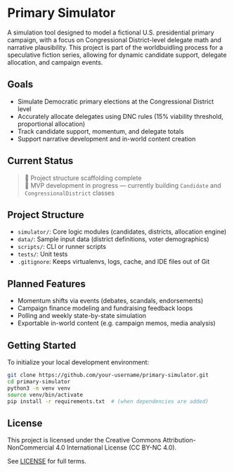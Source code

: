 # Primary Simulator

A simulation tool designed to model a fictional U.S. presidential primary campaign, with a focus on Congressional District-level delegate math and narrative plausibility. This project is part of the worldbuidling process for a speculative fiction series, allowing for dynamic candidate support, delegate allocation, and campaign events.

## Goals

- Simulate Democratic primary elections at the Congressional District level
- Accurately allocate delegates using DNC rules (15% viability threshold, proportional allocation)
- Track candidate support, momentum, and delegate totals
- Support narrative development and in-world content creation

## Current Status

> 🧱 Project structure scaffolding complete  
> 🚧 MVP development in progress — currently building `Candidate` and `CongressionalDistrict` classes

## Project Structure

- `simulator/`: Core logic modules (candidates, districts, allocation engine)
- `data/`: Sample input data (district definitions, voter demographics)
- `scripts/`: CLI or runner scripts
- `tests/`: Unit tests
- `.gitignore`: Keeps virtualenvs, logs, cache, and IDE files out of Git

## Planned Features

- Momentum shifts via events (debates, scandals, endorsements)
- Campaign finance modeling and fundraising feedback loops
- Polling and weekly state-by-state simulation
- Exportable in-world content (e.g. campaign memos, media analysis)

## Getting Started

To initialize your local development environment:

```bash
git clone https://github.com/your-username/primary-simulator.git
cd primary-simulator
python3 -m venv venv
source venv/bin/activate
pip install -r requirements.txt  # (when dependencies are added)
```
## License

This project is licensed under the Creative Commons Attribution-NonCommercial 4.0 International License (CC BY-NC 4.0).

See [LICENSE](LICENSE) for full terms.